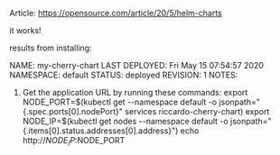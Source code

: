 Article: https://opensource.com/article/20/5/helm-charts

it works!

results from installing:

NAME: my-cherry-chart
LAST DEPLOYED: Fri May 15 07:54:57 2020
NAMESPACE: default
STATUS: deployed
REVISION: 1
NOTES:
1. Get the application URL by running these commands:
  export NODE_PORT=$(kubectl get --namespace default -o jsonpath="{.spec.ports[0].nodePort}" services riccardo-cherry-chart)
  export NODE_IP=$(kubectl get nodes --namespace default -o jsonpath="{.items[0].status.addresses[0].address}")
  echo http://$NODE_IP:$NODE_PORT